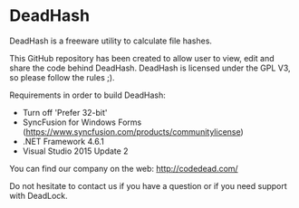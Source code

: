 # DeadHash
DeadHash is a freeware utility to calculate file hashes.

This GitHub repository has been created to allow user to view, edit and share the code behind DeadHash. DeadHash is licensed under the GPL V3, so please follow the rules ;).

Requirements in order to build DeadHash:

* Turn off 'Prefer 32-bit'
* SyncFusion for Windows Forms (https://www.syncfusion.com/products/communitylicense)
* .NET Framework 4.6.1
* Visual Studio 2015 Update 2

You can find our company on the web: http://codedead.com/

Do not hesitate to contact us if you have a question or if you need support with DeadLock.
